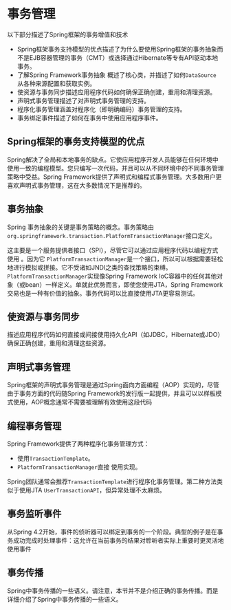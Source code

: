 #   事务管理

以下部分描述了Spring框架的事务增值和技术
-   Spring框架事务支持模型的优点描述了为什么要使用Spring框架的事务抽象而不是EJB容器管理的事务（CMT）或选择通过Hibernate等专有API驱动本地事务。
-   了解Spring Framework事务抽象 概述了核心类，并描述了如何`DataSource` 从各种来源配置和获取实例。
-   使资源与事务同步描述应用程序代码如何确保正确创建，重用和清理资源。
-   声明式事务管理描述了对声明式事务管理的支持。
-   程序化事务管理涵盖对程序化（即明确编码）事务管理的支持。
-   事务绑定事件描述了如何在事务中使用应用程序事件。


##  Spring框架的事务支持模型的优点

Spring解决了全局和本地事务的缺点。它使应用程序开发人员能够在任何环境中使用一致的编程模型。您只编写一次代码，并且可以从不同环境中的不同事务管理策略中受益。Spring Framework提供了声明式和编程式事务管理。大多数用户更喜欢声明式事务管理，这在大多数情况下是推荐的。


##  事务抽象



Spring 事务抽象的关键是事务策略的概念。事务策略由`org.springframework.transaction.PlatformTransactionManager`接口定义。

这主要是一个服务提供者接口（SPI），尽管它可以通过应用程序代码以编程方式使用 。因为它 `PlatformTransactionManager`是一个接口，所以可以根据需要轻松地进行模拟或拼接。它不受诸如JNDI之类的查找策略的束缚。 `PlatformTransactionManager`实现像Spring Framework IoC容器中的任何其他对象（或bean）一样定义。单就此优势而言，即使您使用JTA，Spring Framework交易也是一种有价值的抽象。事务代码可以比直接使用JTA更容易测试。


##  使资源与事务同步

描述应用程序代码如何直接或间接使用持久化API（如JDBC，Hibernate或JDO）确保正确创建，重用和清理这些资源。


##  声明式事务管理

Spring框架的声明式事务管理是通过Spring面向方面编程（AOP）实现的，尽管由于事务方面的代码随Spring Framework的发行版一起提供，并且可以以样板模式使用，AOP概念通常不需要被理解有效使用这段代码



##  编程事务管理

Spring Framework提供了两种程序化事务管理方式：
-   使用`TransactionTemplate`。
-   `PlatformTransactionManager`直接 使用实现。

Spring团队通常会推荐`TransactionTemplate`进行程序化事务管理。第二种方法类似于使用JTA `UserTransactionAPI`，但异常处理不太麻烦。


##  事务监听事件

从Spring 4.2开始，事件的侦听器可以绑定到事务的一个阶段。典型的例子是在事务成功完成时处理事件：这允许在当前事务的结果对聆听者实际上重要时更灵活地使用事件


##  事务传播

Spring中事务传播的一些语义。请注意，本节并不是介绍正确的事务传播。而是详细介绍了Spring中事务传播的一些语义。



